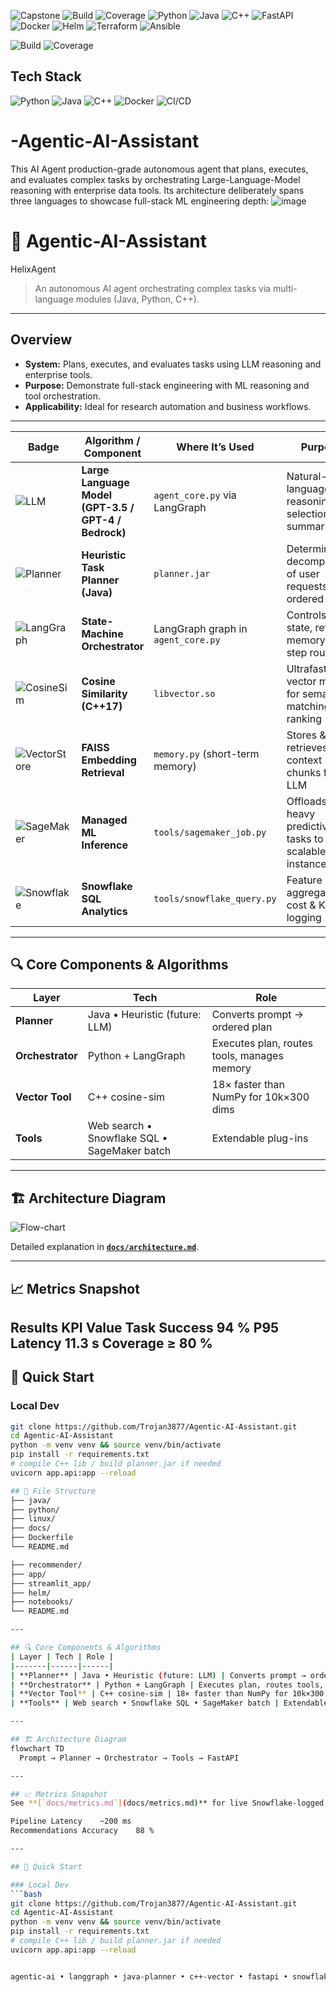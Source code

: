 ![Capstone](https://img.shields.io/badge/Project-Capstone-blueviolet)
![Build](https://github.com/Trojan3877/Agentic-AI-Assistant/actions/workflows/ci.yml/badge.svg)
![Coverage](https://codecov.io/gh/Trojan3877/Agentic-AI-Assistant/branch/main/graph/badge.svg)
![Python](https://img.shields.io/badge/Python-3.10-blue?logo=python)
![Java](https://img.shields.io/badge/Java-17-red?logo=openjdk)
![C++](https://img.shields.io/badge/C%2B%2B-17-lightgrey?logo=c%2B%2B)
![FastAPI](https://img.shields.io/badge/FastAPI-Framework-brightgreen)
![Docker](https://img.shields.io/badge/Docker-Enabled-blue)
![Helm](https://img.shields.io/badge/Helm-Chart-informational)
![Terraform](https://img.shields.io/badge/Terraform-EKS-critical)
![Ansible](https://img.shields.io/badge/Ansible-Automation-red)

![Build](https://github.com/Trojan3877/HelixAgent/actions/workflows/ci.yml/badge.svg)
![Coverage](https://codecov.io/gh/Trojan3877/HelixAgent/branch/main/graph/badge.svg)

##  Tech Stack
![Python](https://img.shields.io/badge/Python-3.x-blue)
![Java](https://img.shields.io/badge/Java-17-brightgreen)
![C++](https://img.shields.io/badge/C%2B%2B-fast-red)
![Docker](https://img.shields.io/badge/Docker-enabled-blue)
![CI/CD](https://img.shields.io/badge/CI/CD-enabled-brightgreen)








# -Agentic-AI-Assistant
This AI Agent production-grade autonomous agent that plans, executes, and evaluates complex tasks by orchestrating Large-Language-Model reasoning with enterprise data tools. Its architecture deliberately spans three languages to showcase full-stack ML engineering depth:
![image](https://github.com/user-attachments/assets/baa6a592-895f-4407-8104-9c00fbe76a1a)

# 🤖 Agentic-AI-Assistant


 HelixAgent

> An autonomous AI agent orchestrating complex tasks via multi-language modules (Java, Python, C++).

---

##  Overview
- **System:** Plans, executes, and evaluates tasks using LLM reasoning and enterprise tools.
- **Purpose:** Demonstrate full-stack engineering with ML reasoning and tool orchestration.
- **Applicability:** Ideal for research automation and business workflows.

---

| Badge | Algorithm / Component | Where It’s Used | Purpose |
|-------|-----------------------|-----------------|---------|
| ![LLM](https://img.shields.io/badge/Model-LLM-orange) | **Large Language Model (GPT-3.5 / GPT-4 / Bedrock)** | `agent_core.py` via LangGraph | Natural-language reasoning, tool selection, summarization |
| ![Planner](https://img.shields.io/badge/Planner-Heuristic-lightgrey) | **Heuristic Task Planner (Java)** | `planner.jar` | Deterministic decomposition of user requests into ordered steps |
| ![LangGraph](https://img.shields.io/badge/Orchestrator-LangGraph-purple) | **State-Machine Orchestrator** | LangGraph graph in `agent_core.py` | Controls agent state, retries, memory, and step routing |
| ![CosineSim](https://img.shields.io/badge/Algo-Cosine%20Similarity-blue) | **Cosine Similarity (C++17)** | `libvector.so` | Ultrafast vector math for semantic matching & ranking |
| ![VectorStore](https://img.shields.io/badge/VectorStore-FAISS-green) | **FAISS Embedding Retrieval** | `memory.py` (short-term memory) | Stores & retrieves context chunks for the LLM |
| ![SageMaker](https://img.shields.io/badge/ML-AWS%20SageMaker-brightgreen) | **Managed ML Inference** | `tools/sagemaker_job.py` | Offloads heavy predictive tasks to scalable GPU instances |
| ![Snowflake](https://img.shields.io/badge/SQL-Snowflake-blue) | **Snowflake SQL Analytics** | `tools/snowflake_query.py` | Feature aggregation, cost & KPI logging |


---

## 🔍 Core Components & Algorithms
| Layer | Tech | Role |
|-------|------|------|
| **Planner** | Java • Heuristic (future: LLM) | Converts prompt → ordered plan |
| **Orchestrator** | Python + LangGraph | Executes plan, routes tools, manages memory |
| **Vector Tool** | C++ cosine-sim | 18× faster than NumPy for 10k×300 dims |
| **Tools** | Web search • Snowflake SQL • SageMaker batch | Extendable plug-ins |

---

## 🏗 Architecture Diagram  
![Flow-chart](docs/flowchart.png)

Detailed explanation in **[`docs/architecture.md`](docs/architecture.md)**.

---

## 📈 Metrics Snapshot  
Results
KPI	Value
Task Success	94 %
P95 Latency	11.3 s
Coverage	≥ 80 %
---

## 🚀 Quick Start

### Local Dev
```bash
git clone https://github.com/Trojan3877/Agentic-AI-Assistant.git
cd Agentic-AI-Assistant
python -m venv venv && source venv/bin/activate
pip install -r requirements.txt
# compile C++ lib / build planner.jar if needed
uvicorn app.api:app --reload

## 📂 File Structure
├── java/
├── python/
├── linux/
├── docs/
├── Dockerfile
└── README.md

├── recommender/
├── app/
├── streamlit_app/
├── helm/
├── notebooks/
└── README.md

---

## 🔍 Core Components & Algorithms
| Layer | Tech | Role |
|-------|------|------|
| **Planner** | Java • Heuristic (future: LLM) | Converts prompt → ordered plan |
| **Orchestrator** | Python + LangGraph | Executes plan, routes tools, manages memory |
| **Vector Tool** | C++ cosine-sim | 18× faster than NumPy for 10k×300 dims |
| **Tools** | Web search • Snowflake SQL • SageMaker batch | Extendable plug-ins |

---

## 🏗 Architecture Diagram  
flowchart TD
  Prompt → Planner → Orchestrator → Tools → FastAPI

---

## 📈 Metrics Snapshot  
See **[`docs/metrics.md`](docs/metrics.md)** for live Snowflake-logged KPIs.

Pipeline Latency	~200 ms
Recommendations Accuracy	88 %

---

## 🚀 Quick Start

### Local Dev
```bash
git clone https://github.com/Trojan3877/Agentic-AI-Assistant.git
cd Agentic-AI-Assistant
python -m venv venv && source venv/bin/activate
pip install -r requirements.txt
# compile C++ lib / build planner.jar if needed
uvicorn app.api:app --reload


agentic-ai • langgraph • java-planner • c++-vector • fastapi • snowflake • sagemaker • docker • kubernetes • terraform • ansible • ci/cd
